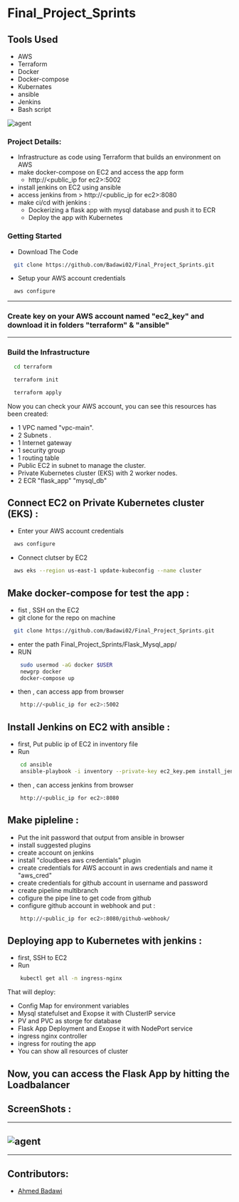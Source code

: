 # Final_Project_Sprints
## Tools Used
 - AWS
 - Terraform
 - Docker
 - Docker-compose
 - Kubernates
 - ansible
 - Jenkins
 - Bash script


![agent]( )

### Project Details:

 - Infrastructure as code using Terraform that builds an environment on AWS
 - make docker-compose on EC2 and access the app form 
    - http://<public_ip for ec2>:5002
 - install jenkins on EC2 using ansible
 - access jenkins from > http://<public_ip for ec2>:8080
 - make ci/cd with jenkins :
     - Dockerizing a flask app with mysql database and push it to ECR
     - Deploy the app with Kubernetes 

### Getting Started

- Download The Code

```bash
  git clone https://github.com/Badawi02/Final_Project_Sprints.git
```
- Setup your AWS account credentials
```bash
  aws configure
```
-----------------------------------------------------------------------------------------
### Create key on your AWS account named "ec2_key" and download it in folders "terraform" & "ansible"
-----------------------------------------------------------------------------------------
### Build the Infrastructure
```bash
  cd terraform
```
```bash
  terraform init
```
```bash
  terraform apply
```
Now you can check your AWS account, you can see this resources has been created:
- 1 VPC named "vpc-main".
- 2 Subnets .
- 1 Internet gateway
- 1 security group 
- 1 routing table
- Public EC2 in subnet to manage the cluster.
- Private Kubernetes cluster (EKS) with 2 worker nodes.
- 2 ECR "flask_app" "mysql_db"


##  Connect EC2 on Private Kubernetes cluster (EKS) :
-  Enter your AWS account credentials 
```bash
  aws configure
```
-  Connect clutser by EC2
```bash
  aws eks --region us-east-1 update-kubeconfig --name cluster
```



##  Make docker-compose for test the app :
-   fist , SSH on the EC2 
-   git clone for the repo on machine 
```bash
  git clone https://github.com/Badawi02/Final_Project_Sprints.git
```
-   enter the path Final_Project_Sprints/Flask_Mysql_app/
-   RUN
```bash
    sudo usermod -aG docker $USER
    newgrp docker
    docker-compose up
```
-  then , can access app from browser
```bash
    http://<public_ip for ec2>:5002
```
## Install Jenkins on EC2 with ansible :
- first, Put public ip of EC2 in inventory file
- Run 
```bash
    cd ansible
    ansible-playbook -i inventory --private-key ec2_key.pem install_jenkins.yml
```
-  then , can access jenkins from browser
```bash
    http://<public_ip for ec2>:8080
```

## Make pipleline :
- Put the init password that output from ansible in browser
- install suggested plugins
- create account on jenkins
- install "cloudbees aws credentials" plugin
- create credentials for AWS account in aws credentials and name it "aws_cred"
- create credentials for github account in username and password
- create pipeline multibranch
- cofigure the pipe line to get code from github
- configure github account in webhook and put :
```bash
    http://<public_ip for ec2>:8080/github-webhook/
```


## Deploying app to Kubernetes with jenkins :
- first, SSH to EC2
- Run 
```bash
    kubectl get all -n ingress-nginx
```
That will deploy:
- Config Map for environment variables
- Mysql statefulset and Exopse it with ClusterIP service
- PV and PVC as storge for database
- Flask App Deployment and Exopse it with NodePort service
- ingress nginx controller
- ingress for routing the app
- You can show all resources of cluster

## Now, you can access the Flask App by hitting the Loadbalancer 

## ScreenShots :
----------------------------------------------------------------
![agent]( https://github.com/Badawi02/GP-ITI-Infa/blob/main/images/1.png)
-----------------------------------------------------------------
-----------------------------------------------------------------

## Contributors:
- [Ahmed Badawi](https://github.com/Badawi02)